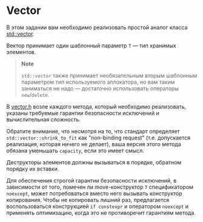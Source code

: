 # Vector

В этом задании вам необходимо реализовать простой аналог класса
[std::vector](https://en.cppreference.com/w/cpp/container/vector).

Вектор принимает один шаблонный параметр `T` &mdash; тип хранимых элементов.

> **Note**
>
> `std::vector` также принимает необязательным вторым шаблонным параметром
> тип используемого аллокатора, но вам таким заниматься не надо &mdash;
> достаточно использовать операторы `new`/`delete`.

В [vector.h](src/vector.h) возле каждого метода, который необходимо реализовать,
указаны требуемые гарантии безопасности исключений и вычислительная сложность.

Обратите внимание, что несмотря на то, что стандарт определяет
`std::vector::shrink_to_fit` как "non-binding request" (т.е. допускается
реализация, которая ничего не делает), ваша версия этого метода обязана
уменьшать `capacity`, если это имеет смысл.

Деструкторы элементов должны вызываться в порядке, обратном порядку их вставки.

Для обеспечения строгой гарантии безопасности исключений, в зависимости от того, помечен ли move-конструктор `T` спецификатором `noexcept`, может потребоваться вместо него вызывать конструктор копирования. Чтобы не копировать лишний раз, предлагается воспользоваться конструкцией `if constexpr` и оператором `noexcept` и применять оптимизацию, когда это не противоречит гарантиям метода.
